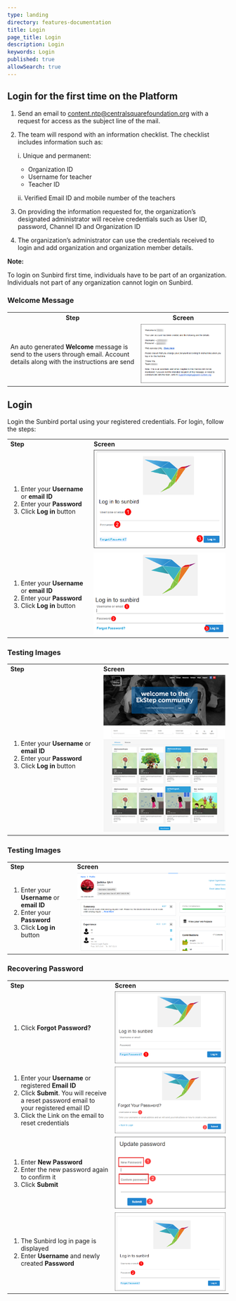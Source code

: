 ```yaml
---
type: landing
directory: features-documentation
title: Login
page_title: Login
description: Login
keywords: Login
published: true
allowSearch: true
---
```

## Login for the first time on the Platform

1. Send an email to [content.ntp@centralsquarefoundation.org](content.ntp@centralsquarefoundation.org) with a request for access as the subject line of the mail.

2. The team will respond with an information checklist. The checklist includes information such as:
  
    i. Unique and permanent:
      
      - Organization ID
      - Username for teacher
      - Teacher ID
     
     ii. Verified Email ID and mobile number of the teachers

3. On providing the information requested for, the organization’s designated administrator will receive credentials such as User ID, password, Channel ID and Organization ID
4. The organization’s administrator can use the credentials received to login and add organization and organization member details.

**Note:**

To login on Sunbird first time, individuals have to be part of an organization. Individuals not part of any organization cannot login on Sunbird.

### Welcome Message 

<table>
	<tr>
		<th>Step</th>
		<th>Screen</th>
	</tr>
	<tr>
	<td>An auto generated <strong>Welcome</strong> message is send to the users through email. Account details along with the instructions are send</td>
	<td><img src="pages/features-documentation/images/welcomemessage.png"></td>
	</tr>
	</table>
	
## Login 

Login the Sunbird portal using your registered credentials. For login, follow the steps:

<table>
  <tr>
    <td><strong>Step</strong></td>
    <td><strong>Screen</strong></td>
  </tr>
  <tr>
   <td>
       <ol>
         <li>Enter your <strong>Username</strong> or <strong>email ID</strong></li>
	 <li>Enter your <strong>Password</strong></li>
         <li>Click <strong>Log in</strong> button</li>
	   </ol>
    </td>
	<td><img src="pages/features-documentation/images/logintest.png"></td>
    </tr>
    <tr>
   <td>
       <ol>
         <li>Enter your <strong>Username</strong> or <strong>email ID</strong></li>
	 <li>Enter your <strong>Password</strong></li>
         <li>Click <strong>Log in</strong> button</li>
	   </ol>
    </td>
	<td><img src="pages/features-documentation/images/logintest3.png"></td>
    </tr>
    </table>
    
### Testing Images
    
<table>
  <tr>
    <td><strong>Step</strong></td>
    <td><strong>Screen</strong></td>
  </tr>
  <tr>
   <td>
       <ol>
         <li>Enter your <strong>Username</strong> or <strong>email ID</strong></li>
	 <li>Enter your <strong>Password</strong></li>
         <li>Click <strong>Log in</strong> button</li>
	</ol>
    </td>
    <td><img src="pages/features-documentation/images/logintest4.png"></td>
    </tr>
 </table>
 
### Testing Images
    
<table>
  <tr>
    <td><strong>Step</strong></td>
    <td><strong>Screen</strong></td>
  </tr>
  <tr>
   <td>
       <ol>
         <li>Enter your <strong>Username</strong> or <strong>email ID</strong></li>
	 <li>Enter your <strong>Password</strong></li>
         <li>Click <strong>Log in</strong> button</li>
	</ol>
    </td>
    <td><img src="pages/features-documentation/images/logintest5.png"></td>
    </tr>
 </table>

### Recovering Password

<table class="table table-img">
  <tr>
    <td><strong>Step</strong></td>
    <td><strong>Screen</strong></td>
  </tr>
  <tr>
   <td>
       <ol>
         <li>Click <strong>Forgot Password?</strong></li>
	</ol>
    </td>
	<td><img src="pages/features-documentation/images/forgotpassword.png"></td>
    </tr>
    <tr>
  <td>
    <ol>
      <li>Enter your <strong>Username</strong> or registered <strong>Email ID</strong></li>
      <li>Click <strong>Submit</strong>. You will receive a reset password email to your registered email ID</li>
      <li>Click the Link on the email to reset credentials</li>
    </ol>
  </td>
  <td><img src="pages/features-documentation/images/forgotpassword1.png"></td>
  </tr>
  <tr>
  <td>
    <ol>
      	<li>Enter <strong>New Password</strong></li>
        <li>Enter the new password again to confirm it</li>
	<li>Click <strong>Submit</strong></li>
    </ol>
  </td>
   <td><img src="pages/features-documentation/images/update_password.png"></td>
  </tr>
  <tr>
  <td>
    <ol>
      <li>The Sunbird log in page is displayed</li>
      <li>Enter <strong>Username</strong> and newly created <strong>Password</strong></li>
    </ol>
  </td>
  <td><img src="pages/features-documentation/images/forgotpassword2.png"></td>
  </tr>  
  </table>



